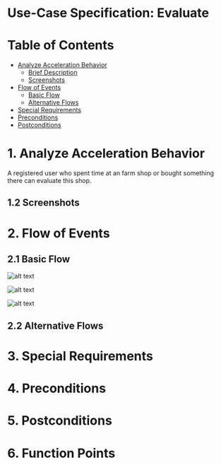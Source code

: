 # Use-Case Specification: Evaluate

# Table of Contents
- [Analyze Acceleration Behavior](#1-analyze-acceleration-behavior)
    - [Brief Description](#11-brief-description)
    - [Screenshots](#12-screenshots)
- [Flow of Events](#2-flow-of-events)
    - [Basic Flow](#21-basic-flow)
    - [Alternative Flows](#22-alternative-flows)
- [Special Requirements](#3-special-requirements)
- [Preconditions](#4-preconditions)
- [Postconditions](#5-postconditions)

# 1. Analyze Acceleration Behavior

A registered user who spent time at an farm shop or bought something there can evaluate this shop.

## 1.2 Screenshots


# 2. Flow of Events
## 2.1 Basic Flow

![alt text][ActivityDiagram]

[ActivityDiagram]: https://github.com/linkna/FyF/blob/master/documentation/UC/activity%20Diagrams-evaluate.jpg "Activity Diagram"

![alt text][MockUp2]

[MockUp2]: https://github.com/linkna/FyF/blob/master/documentation/UC/Evaluate%20Mockup%202.png

![alt text][MockUp1]

[MockUp1]: https://github.com/linkna/FyF/blob/master/documentation/UC/Login%20Mockup%201.png


## 2.2 Alternative Flows
# 3. Special Requirements


# 4. Preconditions


# 5. Postconditions


# 6. Function Points

